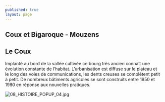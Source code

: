 ```yaml
---
published: true
layout: page
---
```

## Coux et Bigaroque - Mouzens

## Le Coux

Implanté au bord de la vallée cultivée ce bourg très ancien connaît une évolution constante de l’habitat. L’urbanisation est diffuse sur le plateau et le long des voies de communications, les dents creuses se complètent petit à petit. De nombreux bâtiments agricoles se sont construits entre 1950 et 1980 en réponse aux nouvelles pratiques.

![08_HISTOIRE_POPUP_04.jpg]({{site.baseurl}}/data/images/8/histoire/08_HISTOIRE_POPUP_04.jpg)
